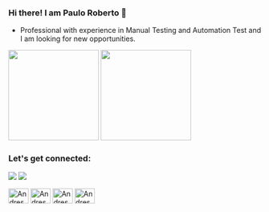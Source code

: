 ### Hi there! I am Paulo Roberto 👋

- Professional with experience in Manual Testing and Automation Test and I am looking for new opportunities.

<div>

 <img height="180cm" src="https://github-readme-stats.vercel.app/api?username=PauloRoberto&show_icons=true&theme=dark"/>
  <img height="180cm" src="https://github-readme-stats.vercel.app/api/top-langs/?username=pauloroberto&layout=compact&theme=dark"/>
  
</div>

### Let's get connected:

  <a href="https://www.linkedin.com/in/paulo-r-a04a25278/" target="_blank"><img src="https://img.shields.io/badge/-LinkedIn-%230077B5?style=for-the-badge&logo=linkedin&logoColor=white" target="_blank"></a> 
  <a href="https://www.instagram.com/paulosince88/?img_index=1" target="_blank"><img src="https://img.shields.io/badge/-Instagram-%23E4405F?style=for-the-badge&logo=instagram&logoColor=white" target="_blank"></a>



<div>
  
  <img align="center" alt="Andressa-html" height="30" width="40" src="https://cdn.jsdelivr.net/gh/devicons/devicon/icons/html5/html5-original.svg"/>
  <img align="center" alt="Andressa-html" height="30" width="40" src="https://cdn.jsdelivr.net/gh/devicons/devicon/icons/css3/css3-original.svg" />
  <img align="center" alt="Andressa-html" height="30" width="40" src="https://cdn.jsdelivr.net/gh/devicons/devicon/icons/javascript/javascript-original.svg"/>
   <img align="center" alt="Andressa-html" height="30" width="40" src="https://cdn.jsdelivr.net/gh/devicons/devicon/icons/selenium/selenium-original.svg" />
   
  
</div>
